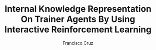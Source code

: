 ---
paperId: 1
author: Francisco Cruz
publicationauthor: Cruz, F. 
title: Internal Knowledge Representation On Trainer Agents By Using Interactive Reinforcement Learning
pdf: --
poster: --
alt: --
type: Poster
topic: Robotics
link: --
conference: neurips
year: 2018
tags: neurips-2018
location: --
---